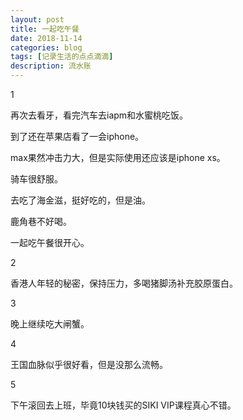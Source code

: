 ```yaml
---
layout: post
title: 一起吃午餐
date: 2018-11-14
categories: blog
tags: [记录生活的点点滴滴]
description: 流水账
---
```


1 

再次去看牙，看完汽车去iapm和水蜜桃吃饭。

到了还在苹果店看了一会iphone。

max果然冲击力大，但是实际使用还应该是iphone xs。

骑车很舒服。

去吃了海金滋，挺好吃的，但是油。

鹿角巷不好喝。

一起吃午餐很开心。

2

香港人年轻的秘密，保持压力，多喝猪脚汤补充胶原蛋白。

3

晚上继续吃大闸蟹。

4

王国血脉似乎很好看，但是没那么流畅。

5

下午滚回去上班，毕竟10块钱买的SIKI VIP课程真心不错。





